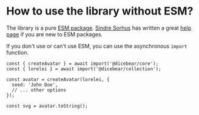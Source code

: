 # How to use the library without ESM?

The library is a pure
[ESM package](https://developer.mozilla.org/en-US/Web/JavaScript/Guide/Modules).
[Sindre Sorhus](https://github.com/sindresorhus) has written a great
[help page](https://gist.github.com/sindresorhus/a39789f98801d908bbc7ff3ecc99d99c)
if you are new to ESM packages.

If you don't use or can't use ESM, you can use the asynchronous `import`
function.

```js{1,2}
const { createAvatar } = await import('@dicebear/core');
const { lorelei } = await import('@dicebear/collection');

const avatar = createAvatar(lorelei, {
  seed: 'John Doe',
  // ... other options
});

const svg = avatar.toString();
```
